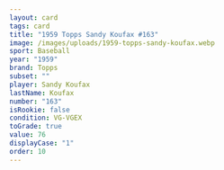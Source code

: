 ```yaml
---
layout: card
tags: card
title: "1959 Topps Sandy Koufax #163"
image: /images/uploads/1959-topps-sandy-koufax.webp
sport: Baseball
year: "1959"
brand: Topps
subset: ""
player: Sandy Koufax
lastName: Koufax
number: "163"
isRookie: false
condition: VG-VGEX
toGrade: true
value: 76
displayCase: "1"
order: 10
---
```

